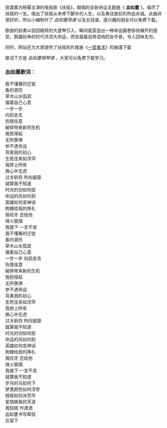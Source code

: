 

张碧晨为杨幂主演的电视剧《扶摇》，献唱的全新命运主题曲《 **血如墨**
》，唱尽了扶摇的一生。唱出了扶摇从未停下脚步的人生，以及勇往直前的热血赤诚。此曲非常好听，所以小编制作了 _血如墨简谱_
以及五线谱，感兴趣的朋友可以免费下载。

歌曲的前奏以低回婉转的大提琴引入，瞬间就营造出一种命运画卷徐徐展开的感觉，群雄纷争的时代洪流大命运，而张碧晨自带混响的女中音，令人回味无穷。

同时，网站还为大家提供了扶摇的片尾曲《[一爱难求](Music-9282-一爱难求-扶摇片尾曲.html "一爱难求")》的曲谱下载

歌词下方是 _血如墨钢琴谱_ ，大家可以免费下载学习。

### 血如墨歌词：

我不懂雁的迁徙  
鱼的游历  
草木山水孤寂  
循着自己心意  
一步一步  
向前走去  
伤情怯意  
破碎带来新的生机  
我担得起  
无所畏惧  
参不透命运  
背离我的初心  
生死往来如浮萍  
我拼上所有  
换心中无虑  
过关斩将 所向披靡  
就算我不知道  
时光的剑如何拔  
命运的风如何刮  
英雄如何变神话  
荆棘给我的挣扎  
我咬牙 还给他  
烽火狼烟  
我接下 一言不发  
我不懂雁的迁徙  
鱼的游历  
草木山水孤寂  
循着自己心意  
一步一步 向前走去  
伤情怯意  
破碎带来新的生机  
我担得起  
无所畏惧  
参不透命运  
背离我的初心  
生死往来如浮萍  
我拼上所有  
换心中无虑  
过关斩将 所向披靡  
就算我不知道  
时光的剑如何拔  
命运的风如何刮  
英雄如何变神话  
荆棘给我的挣扎  
我咬牙 还给他  
烽火狼烟  
我接下 一言不发  
就算我不知道  
岁月的马如何下  
梦里颜色如何浮夸  
枝桠如何沐芳华  
爱恨赐我的天涯  
我轻踏 作潇洒  
血如墨书写牵挂  
忘留下

